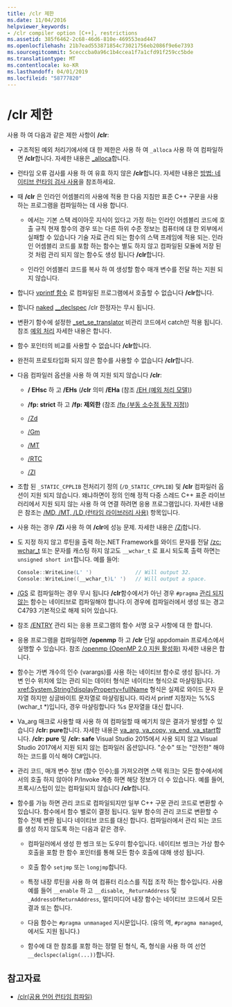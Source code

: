 ```yaml
---
title: /clr 제한
ms.date: 11/04/2016
helpviewer_keywords:
- /clr compiler option [C++], restrictions
ms.assetid: 385f6462-2c68-46d6-810e-469553ead447
ms.openlocfilehash: 21b7ead553871854c73021756eb2086f9e6e7393
ms.sourcegitcommit: 5cecccba0a96c1b4ccea1f7a1cfd91f259cc5bde
ms.translationtype: MT
ms.contentlocale: ko-KR
ms.lasthandoff: 04/01/2019
ms.locfileid: "58777820"
---
```

# <a name="clr-restrictions"></a>/clr 제한

사용 하 여 다음과 같은 제한 사항이 **/clr**:

- 구조적된 예외 처리기에서에 대 한 제한은 사용 하 여 `_alloca` 사용 하 여 컴파일하면 **/clr**합니다. 자세한 내용은 [_alloca](../../c-runtime-library/reference/alloca.md)합니다.

- 런타임 오류 검사를 사용 하 여 유효 하지 않은 **/clr**합니다. 자세한 내용은 [방법: 네이티브 런타임 검사 사용](/visualstudio/debugger/how-to-use-native-run-time-checks)을 참조하세요.

- 때 **/clr** 은 인라인 어셈블리의 사용에 적용 한 다음 지침만 표준 C++ 구문을 사용 하는 프로그램을 컴파일하는 데 사용 합니다.

  - 에서는 기본 스택 레이아웃 지식이 있다고 가정 하는 인라인 어셈블리 코드에 호출 규칙 현재 함수의 경우 또는 다른 하위 수준 정보는 컴퓨터에 대 한 외부에서 실패할 수 있습니다 기술 자료 관리 되는 함수의 스택 프레임에 적용 되는. 인라인 어셈블리 코드를 포함 하는 함수는 별도 하지 않고 컴파일된 모듈에 저장 된 것 처럼 관리 되지 않는 함수도 생성 됩니다 **/clr**합니다.

  - 인라인 어셈블리 코드를 복사 하 여 생성할 함수 매개 변수를 전달 하는 지원 되지 않습니다.

- 합니다 [vprintf 함수](../../c-runtime-library/vprintf-functions.md) 로 컴파일된 프로그램에서 호출할 수 없습니다 **/clr**합니다.

- 합니다 [naked](../../cpp/naked-cpp.md) [__declspec](../../cpp/declspec.md) /clr 한정자는 무시 됩니다.

- 변환기 함수에 설정한 [_set_se_translator](../../c-runtime-library/reference/set-se-translator.md) 비관리 코드에서 catch만 적용 됩니다. 참조 [예외 처리](../../extensions/exception-handling-cpp-component-extensions.md) 자세한 내용은 합니다.

- 함수 포인터의 비교를 사용할 수 없습니다 **/clr**합니다.

- 완전히 프로토타입화 되지 않은 함수를 사용할 수 없습니다 **/clr**합니다.

- 다음 컴파일러 옵션을 사용 하 여 지원 되지 않습니다 **/clr**:

  - **/ EHsc** 하 고 **/EHs** (**/clr** 의미 **/EHa** (참조 [/EH (예외 처리 모델)](eh-exception-handling-model.md))

  - **/fp: strict** 하 고 **/fp: 제외한** (참조 [/fp (부동 소수점 동작 지정)](fp-specify-floating-point-behavior.md))

  - [/Zd](z7-zi-zi-debug-information-format.md)

  - [/Gm](gm-enable-minimal-rebuild.md)

  - [/MT](md-mt-ld-use-run-time-library.md)

  - [/RTC](rtc-run-time-error-checks.md)

  - [/ZI](z7-zi-zi-debug-information-format.md)

- 조합 된 `_STATIC_CPPLIB` 전처리기 정의 (`/D_STATIC_CPPLIB`) 및 **/clr** 컴파일러 옵션이 지원 되지 않습니다. 왜냐하면이 정의 인해 정적 다중 스레드 C++ 표준 라이브러리에서 지원 되지 않는 사용 하 여 연결 하려면 응용 프로그램입니다. 자세한 내용은 참조는 [/MD, /MT, /LD (런타임 라이브러리 사용)](md-mt-ld-use-run-time-library.md) 항목입니다.

- 사용 하는 경우 **/Zi** 사용 하 여 **/clr**에 성능 문제. 자세한 내용은 [/Zi](z7-zi-zi-debug-information-format.md)합니다.

- 도 지정 하지 않고 루틴을 출력 하는.NET Framework를 와이드 문자를 전달 [/zc: wchar_t](zc-wchar-t-wchar-t-is-native-type.md) 또는 문자를 캐스팅 하지 않고도 `__wchar_t` 로 표시 되도록 출력 하면는 `unsigned short int`합니다. 예를 들어:

    ```cpp
    Console::WriteLine(L' ')              // Will output 32.
    Console::WriteLine((__wchar_t)L' ')   // Will output a space.
    ```

- [/GS](gs-buffer-security-check.md) 로 컴파일하는 경우 무시 됩니다 **/clr**함수에서가 아닌 경우 `#pragma` [관리 되지 않는](../../preprocessor/managed-unmanaged.md) 함수는 네이티브로 컴파일해야 합니다.이 경우에 컴파일러에서 생성 또는 경고 C4793 기본적으로 해제 되어 있습니다.

- 참조 [/ENTRY](entry-entry-point-symbol.md) 관리 되는 응용 프로그램의 함수 서명 요구 사항에 대 한 합니다.

- 응용 프로그램을 컴파일하면 **/openmp** 하 고 **/clr** 단일 appdomain 프로세스에서 실행할 수 있습니다.  참조 [/openmp (OpenMP 2.0 지원 활성화)](openmp-enable-openmp-2-0-support.md) 자세한 내용은 합니다.

- 함수는 가변 개수의 인수 (varargs)를 사용 하는 네이티브 함수로 생성 됩니다. 가변 인수 위치에 있는 관리 되는 데이터 형식은 네이티브 형식으로 마샬링됩니다. <xref:System.String?displayProperty=fullName> 형식은 실제로 와이드 문자 문자열 하지만 싱글바이트 문자열로 마샬링됩니다. 따라서 printf 지정자는 %%S (wchar_t *)입니다, 경우 마샬링합니다 %s 문자열을 대신 합니다.

- Va_arg 매크로 사용할 때 사용 하 여 컴파일할 때 예기치 않은 결과가 발생할 수 있습니다 **/clr: pure**합니다. 자세한 내용은 [va_arg, va_copy, va_end, va_start](../../c-runtime-library/reference/va-arg-va-copy-va-end-va-start.md)합니다. **/clr: pure** 및 **/clr: safe** Visual Studio 2015에서 사용 되지 않고 Visual Studio 2017에서 지원 되지 않는 컴파일러 옵션입니다. "순수" 또는 "안전한" 해야 하는 코드를 이식 해야 C#입니다.

- 관리 코드, 매개 변수 정보 (함수 인수);를 가져오려면 스택 워크는 모든 함수에서에서의 호출 하지 않아야 P/Invoke 계층 하면 해당 정보가 더 수 있습니다.  예를 들어, 프록시/스텁이 있는 컴파일되지 않습니다 **/clr**합니다.

- 함수를 가능 하면 관리 코드로 컴파일되지만 일부 C++ 구문 관리 코드로 변환할 수 있습니다.  함수에서 함수 별로이 결정 됩니다. 일부 함수의 관리 코드로 변환할 수 함수 전체 변환 됩니다 네이티브 코드를 대신 합니다. 컴파일러에서 관리 되는 코드를 생성 하지 않도록 하는 다음과 같은 경우.

  - 컴파일러에서 생성 한 썽크 또는 도우미 함수입니다. 네이티브 썽크는 가상 함수 호출을 포함 한 함수 포인터를 통해 모든 함수 호출에 대해 생성 됩니다.

  - 호출 함수 `setjmp` 또는 `longjmp`합니다.

  - 특정 내장 루틴을 사용 하 여 컴퓨터 리소스를 직접 조작 하는 함수입니다. 사용 예를 들어 `__enable` 하 고 `__disable`, `_ReturnAddress` 및 `_AddressOfReturnAddress`, 멀티미디어 내장 함수는 네이티브 코드에서 모든 결과 또는 합니다.

  - 다음 함수는 `#pragma unmanaged` 지시문입니다. (유의 역, `#pragma managed`, 에서도 지원 됩니다.)

  - 함수에 대 한 참조를 포함 하는 정렬 된 형식, 즉, 형식을 사용 하 여 선언 `__declspec(align(...))`합니다.

## <a name="see-also"></a>참고자료

- [/clr(공용 언어 런타임 컴파일)](clr-common-language-runtime-compilation.md)

